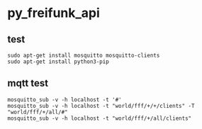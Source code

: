 # py_freifunk_api

## test
```
sudo apt-get install mosquitto mosquitto-clients
sudo apt-get install python3-pip
```

## mqtt test
```
mosquitto_sub -v -h localhost -t '#'
mosquitto_sub -v -h localhost -t "world/fff/+/+/clients" -T "world/fff/+/all/#"
mosquitto_sub -v -h localhost -t "world/fff/+/all/clients"
```

